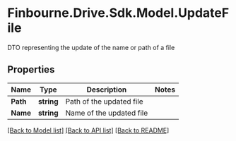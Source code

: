 # Finbourne.Drive.Sdk.Model.UpdateFile
DTO representing the update of the name or path of a file

## Properties

Name | Type | Description | Notes
------------ | ------------- | ------------- | -------------
**Path** | **string** | Path of the updated file | 
**Name** | **string** | Name of the updated file | 

[[Back to Model list]](../README.md#documentation-for-models) [[Back to API list]](../README.md#documentation-for-api-endpoints) [[Back to README]](../README.md)

